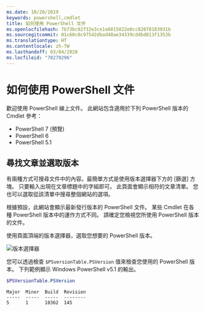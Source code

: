 ```yaml
---
ms.date: 10/20/2019
keywords: powershell,cmdlet
title: 如何使用 PowerShell 文件
ms.openlocfilehash: 7b73bc82f32e3ce1e6015822e0cc82078183931b
ms.sourcegitcommit: 01c60c0c97542dbad48ae34339cddbd813f1353b
ms.translationtype: HT
ms.contentlocale: zh-TW
ms.lasthandoff: 03/04/2020
ms.locfileid: "78279296"
---
```

# <a name="how-to-use-the-powershell-documentation"></a>如何使用 PowerShell 文件

歡迎使用 PowerShell 線上文件。 此網站包含適用於下列 PowerShell 版本的 Cmdlet 參考：

- PowerShell 7 (預覽)
- PowerShell 6
- PowerShell 5.1

## <a name="finding-articles-and-selecting-a-version"></a>尋找文章並選取版本

有兩種方式可搜尋文件中的內容。最簡單方式是使用版本選擇器下方的 [篩選] 方塊。 只要輸入出現在文章標題中的字組即可。 此頁面會顯示相符的文章清單。 您也可以選取從該清單中搜尋整個網站的選項。

根據預設，此網站會顯示最新發行版本的 PowerShell 文件。 某些 Cmdlet 在各種 PowerShell 版本中的運作方式不同。 請確定您檢視您所使用 PowerShell 版本的文件。

使用頁面頂端的版本選擇器，選取您想要的 PowerShell 版本。

![版本選擇器](media/how-to-use-docs/version-search.gif)

您可以透過檢查 `$PSversionTable.PSVersion` 值來檢查您使用的 PowerShell 版本。 下列範例顯示 Windows PowerShell v5.1 的輸出。

```powershell
$PSVersionTable.PSVersion
```

```Output
Major  Minor  Build  Revision
-----  -----  -----  --------
5      1      18362  145
```
